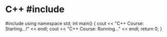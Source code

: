 # C++ #include <iostream>
#include<iostream>
using namespace std;
int main() {
    cout << "C++ Course: Starting...!" << endl;
    cout << "C++ Course: Running..." << endl;
    return 0;
}